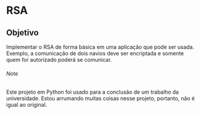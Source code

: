 # RSA

## Objetivo
Implementar o RSA de forma básica em uma aplicação que pode ser usada. Exemplo, a comunicação de dois navios deve ser encriptada e somente quem for autorizado poderá se comunicar.

###### Note
Este projeto em Python foi usado para a conclusão de um trabalho da universidade. Estou arrumando muitas coisas nesse projeto, portanto, não é igual ao original.
